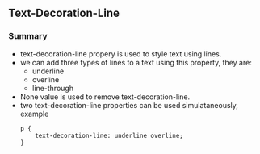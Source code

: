 ## Text-Decoration-Line

### Summary
* text-decoration-line propery is used to style text using lines.
* we can add three types of lines to a text using this property, they are:
	* underline
	* overline
	* line-through
* None value is used to remove text-decoration-line.
* two text-decoration-line properties can be used simulataneously, example
	```
	p {
		text-decoration-line: underline overline;
	}
	```